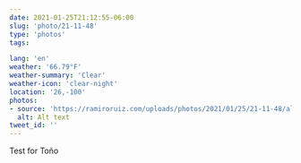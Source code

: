 ```yaml
---
date: 2021-01-25T21:12:55-06:00
slug: 'photo/21-11-48'
type: 'photos'
tags:

lang: 'en'
weather: '66.79°F'
weather-summary: 'Clear'
weather-icon: 'clear-night'
location: '26,-100'
photos:
- source: 'https://ramiroruiz.com/uploads/photos/2021/01/25/21-11-48/alt-text.jpeg'
  alt: Alt text
tweet_id: ''
---
```

Test for Toño 